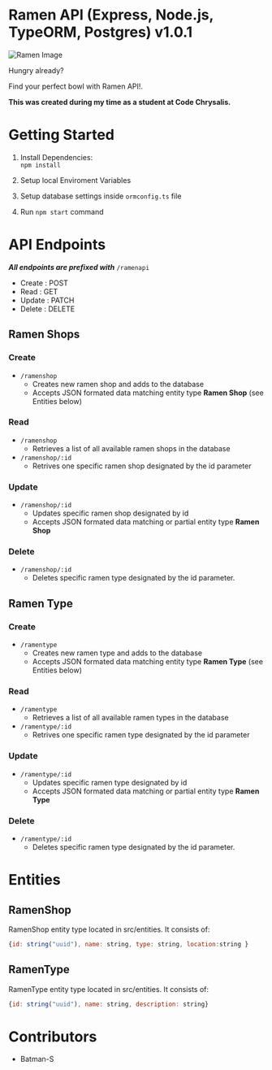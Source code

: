 # Ramen API (Express, Node.js, TypeORM, Postgres) v1.0.1

![Ramen Image](https://encrypted-tbn0.gstatic.com/images?q=tbn:ANd9GcSOPco936TQRvsoRCp4SGOvkVsTUMo5qG9tEQ&usqp=CAU)

Hungry already?

Find your perfect bowl with Ramen API!.

**This was created during my time as a student at Code Chrysalis.**

# Getting Started

1. Install Dependencies:  
   `npm install`

2. Setup local Enviroment Variables

3. Setup database settings inside `ormconfig.ts` file

4. Run `npm start` command

# API Endpoints

_**All endpoints are prefixed with**_ `/ramenapi`

* Create : POST 
* Read : GET
* Update : PATCH
* Delete : DELETE

## Ramen Shops
### Create
* `/ramenshop`
    * Creates new ramen shop and adds to the database
    * Accepts JSON formated data matching entity type **Ramen Shop** (see Entities below)
### Read
* `/ramenshop`
   * Retrieves a list of all available ramen shops in the database 
* `/ramenshop/:id`
    * Retrives one specific ramen shop designated by the id parameter

### Update
* `/ramenshop/:id`
    * Updates specific ramen shop designated by id
    * Accepts JSON formated data matching or partial entity type **Ramen Shop** 
    
### Delete
* `/ramenshop/:id`
    * Deletes specific ramen type designated by the id parameter.

## Ramen Type
### Create
* `/ramentype`
    * Creates new ramen type and adds to the database
    * Accepts JSON formated data matching entity type **Ramen Type** (see Entities below)
### Read
* `/ramentype`
   * Retrieves a list of all available ramen types in the database 
* `/ramentype/:id`
    * Retrives one specific ramen type designated by the id parameter

### Update
* `/ramentype/:id`
    * Updates specific ramen type designated by id
    * Accepts JSON formated data matching or partial entity type **Ramen Type** 
    
### Delete
* `/ramentype/:id`
    * Deletes specific ramen type designated by the id parameter.

# Entities

## RamenShop

<p>RamenShop entity type located in src/entities. It consists of:</p>

```javascript
{id: string("uuid"), name: string, type: string, location:string }
```

## RamenType

<p>RamenType entity type located in src/entities. It consists of:</p>

```javascript
{id: string("uuid"), name: string, description: string}
```


# Contributors
* Batman-S 